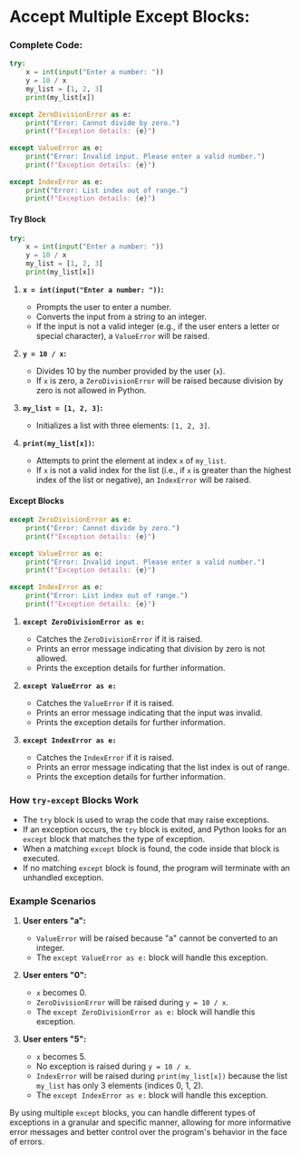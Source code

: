 # Accept Multiple Except Blocks:

### Complete Code:
```python
try:
    x = int(input("Enter a number: "))
    y = 10 / x
    my_list = [1, 2, 3]
    print(my_list[x])
    
except ZeroDivisionError as e:
    print("Error: Cannot divide by zero.")
    print(f"Exception details: {e}")
    
except ValueError as e:
    print("Error: Invalid input. Please enter a valid number.")
    print(f"Exception details: {e}")
    
except IndexError as e:
    print("Error: List index out of range.")
    print(f"Exception details: {e}")
```


#### Try Block

```python
try:
    x = int(input("Enter a number: "))
    y = 10 / x
    my_list = [1, 2, 3]
    print(my_list[x])
```

1. **`x = int(input("Enter a number: "))`:** 
   - Prompts the user to enter a number.
   - Converts the input from a string to an integer.
   - If the input is not a valid integer (e.g., if the user enters a letter or special character), a `ValueError` will be raised.

2. **`y = 10 / x`:**
   - Divides 10 by the number provided by the user (`x`).
   - If `x` is zero, a `ZeroDivisionError` will be raised because division by zero is not allowed in Python.

3. **`my_list = [1, 2, 3]`:**
   - Initializes a list with three elements: `[1, 2, 3]`.

4. **`print(my_list[x])`:**
   - Attempts to print the element at index `x` of `my_list`.
   - If `x` is not a valid index for the list (i.e., if `x` is greater than the highest index of the list or negative), an `IndexError` will be raised.

#### Except Blocks

```python
except ZeroDivisionError as e:
    print("Error: Cannot divide by zero.")
    print(f"Exception details: {e}")
    
except ValueError as e:
    print("Error: Invalid input. Please enter a valid number.")
    print(f"Exception details: {e}")
    
except IndexError as e:
    print("Error: List index out of range.")
    print(f"Exception details: {e}")
```

1. **`except ZeroDivisionError as e:`**
   - Catches the `ZeroDivisionError` if it is raised.
   - Prints an error message indicating that division by zero is not allowed.
   - Prints the exception details for further information.

2. **`except ValueError as e:`**
   - Catches the `ValueError` if it is raised.
   - Prints an error message indicating that the input was invalid.
   - Prints the exception details for further information.

3. **`except IndexError as e:`**
   - Catches the `IndexError` if it is raised.
   - Prints an error message indicating that the list index is out of range.
   - Prints the exception details for further information.

### How `try-except` Blocks Work

- The `try` block is used to wrap the code that may raise exceptions. 
- If an exception occurs, the `try` block is exited, and Python looks for an `except` block that matches the type of exception.
- When a matching `except` block is found, the code inside that block is executed.
- If no matching `except` block is found, the program will terminate with an unhandled exception.

### Example Scenarios

1. **User enters "a":**
   - `ValueError` will be raised because "a" cannot be converted to an integer.
   - The `except ValueError as e:` block will handle this exception.

2. **User enters "0":**
   - `x` becomes 0.
   - `ZeroDivisionError` will be raised during `y = 10 / x`.
   - The `except ZeroDivisionError as e:` block will handle this exception.

3. **User enters "5":**
   - `x` becomes 5.
   - No exception is raised during `y = 10 / x`.
   - `IndexError` will be raised during `print(my_list[x])` because the list `my_list` has only 3 elements (indices 0, 1, 2).
   - The `except IndexError as e:` block will handle this exception.

By using multiple `except` blocks, you can handle different types of exceptions in a granular and specific manner, allowing for more informative error messages and better control over the program's behavior in the face of errors.
